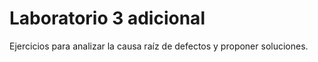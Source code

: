 # Laboratorio 3 adicional

Ejercicios para analizar la causa raíz de defectos y proponer soluciones.
